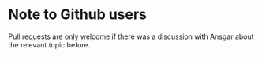 # Note to Github users
Pull requests are only welcome if there was a discussion with Ansgar about the relevant topic before.
